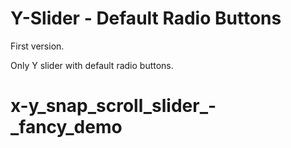 # Y-Slider - Default Radio Buttons

First version.

Only Y slider with default radio buttons.

# x-y_snap_scroll_slider_-_fancy_demo
